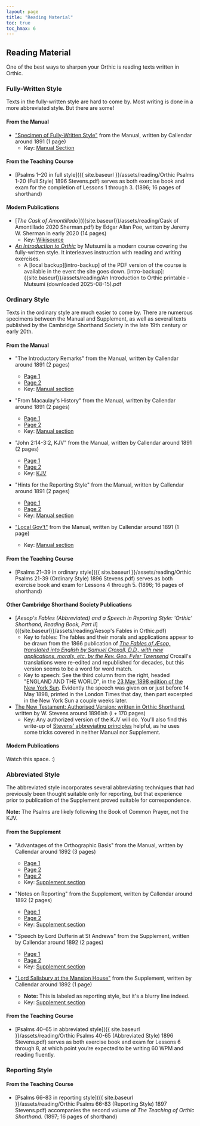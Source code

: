 ```yaml
---
layout: page
title: "Reading Material"
toc: true
toc_hmax: 6
---
```

## Reading Material
One of the best ways to sharpen your Orthic is reading texts written in Orthic.

### Fully-Written Style
Texts in the fully-written style are hard to come by.
Most writing is done in a more abbreviated style.
But there are some!

#### From the Manual
- ["Specimen of Fully-Written Style"]({{site.baseurl}}/assets/manual/FullyWrittenStyleSpecimen.png) from the Manual, written by Callendar around 1891 (1 page)
  - Key: [Manual Section]({{site.baseurl}}/manual#specimen-of-fully-written-style)

#### From the Teaching Course
- [Psalms 1–20 in full style]({{ site.baseurl }}/assets/reading/Orthic Psalms 1-20 (Full Style) 1896 Stevens.pdf) serves as both exercise book and exam for the completion of Lessons 1 through 3. (1896; 16 pages of shorthand)

#### Modern Publications
- [_The Cask of Amontillado_]({{site.baseurl}}/assets/reading/Cask of Amontillado 2020 Sherman.pdf) by Edgar Allan Poe, written by Jeremy W. Sherman in early 2020 (14 pages)
  - Key: [Wikisource](https://en.m.wikisource.org/w/index.php?oldid=6404396&title=The_Works_of_the_Late_Edgar_Allan_Poe/Volume_1/The_Cask_of_Amontillado)
- [_An Introduction to Orthic_](https://mutsumino.neocities.org/scripts/orthic) by Mutsumi is a modern course covering the fully-written style. It interleaves instruction with reading and writing exercises.
  - A [local backup][intro-backup] of the PDF version of the course is available in the event the site goes down.
[intro-backup]: {{site.baseurl}}/assets/reading/An Introduction to Orthic printable - Mutsumi (downloaded 2025-08-15).pdf

### Ordinary Style
Texts in the ordinary style are much easier to come by.
There are numerous specimens between the Manual and Supplement, as well as several texts published by the Cambridge Shorthand Society in the late 19th century or early 20th.

#### From the Manual
- "The Introductory Remarks" from the Manual, written by Callendar around 1891 (2 pages)
    - [Page 1]({{site.baseurl}}/assets/manual/OrdinaryStyleIntroPage1.png)
    - [Page 2]({{site.baseurl}}/assets/manual/OrdinaryStyleIntroPage2.png)
    - Key: [Manual section]({{site.baseurl}}/manual#introductory-remarks)

- "From Macaulay's History" from the Manual, written by Callendar around 1891 (2 pages)
    - [Page 1]({{site.baseurl}}/assets/manual/OrdinaryStyleMacaulayPage1.png)
    - [Page 2]({{site.baseurl}}/assets/manual/OrdinaryStyleMacaulayPage2.png)
    - Key: [Manual section]({{site.baseurl}}/manual#key-1)

- "John 2:14-3:2, KJV" from the Manual, written by Callendar around 1891 (2 pages)
    - [Page 1]({{site.baseurl}}/assets/manual/OrdinaryStyleStJohnPage1.png)
    - [Page 2]({{site.baseurl}}/assets/manual/OrdinaryStyleStJohnPage2.png)
    - Key: [KJV](https://holybible.com/jhn.2.14)

- "Hints for the Reporting Style" from the Manual, written by Callendar around 1891 (2 pages)
    - [Page 1]({{site.baseurl}}/assets/manual/ReportingHintsPage1.png)
    - [Page 2]({{site.baseurl}}/assets/manual/ReportingHintsPage2.png)
    - Key: [Manual section]({{site.baseurl}}/manual#key-to-hints)

- ["Local Gov't"]({{site.baseurl}}/assets/manual/ReportingSpecimen.png) from the Manual, written by Callendar around 1891 (1 page)
    - Key: [Manual section]({{site.baseurl}}/manual#key-8)

#### From the Teaching Course
- [Psalms 21–39 in ordinary style]({{ site.baseurl }}/assets/reading/Orthic Psalms 21-39 (Ordinary Style) 1896 Stevens.pdf) serves as both exercise book and exam for Lessons 4 through 5. (1896; 16 pages of shorthand)

#### Other Cambridge Shorthand Society Publications
- [_Aesop's Fables (Abbreviated) and a Speech in Reporting Style: 'Orthic' Shorthand, Reading Book, Part II_]({{site.baseurl}}/assets/reading/Aesop's Fables in Orthic.pdf)
    - Key to fables: The fables and their morals and applications appear to be drawn from the 1866 publication of [_The Fables of Æsop, translated into English by Samuel Croxall, D.D., with new applications, morals, etc. by the Rev. Geo. Fyler Townsend_](https://archive.org/details/fablesosaesoptr00towngoog/page/n28/mode/2up) Croxall's translations were re-edited and republished for decades, but this version seems to be a word for word match.
    - Key to speech: See the third column from the right, headed "ENGLAND AND THE WORLD", in the [23 May 1898 edition of the New York Sun](https://chroniclingamerica.loc.gov/lccn/sn83030272/1898-05-23/ed-1/seq-6/). Evidently the speech was given on or just before 14 May 1898, printed in the London Times that day, then part excerpted in the New York Sun a couple weeks later.
- [The New Testament: Authorised Version: written in Orthic Shorthand](https://cdm15457.contentdm.oclc.org/digital/collection/p15457coll1/id/195/rec/1), written by W. Stevens around 1896ish (i + 170 pages)
    - Key: Any authorized version of the KJV will do. You'll also find this write-up of [Stevens' abbreviating principles](https://redd.it/ag2pq0) helpful, as he uses some tricks covered in neither Manual nor Supplement.

#### Modern Publications
Watch this space. :)

### Abbreviated Style

The abbreviated style incorporates several abbreviating techniques that had previously been thought suitable only for reporting, but that experience prior to publication of the Supplement proved suitable for correspondence.

**Note:** The Psalms are likely following the Book of Common Prayer, not the KJV.

#### From the Supplement
- "Advantages of the Orthographic Basis" from the Manual, written by Callendar around 1892 (3 pages)
    - [Page 1]({{site.baseurl}}/assets/supplement/OrthographicBasisPage1.jpg)
    - [Page 2]({{site.baseurl}}/assets/supplement/OrthographicBasisPage2.jpg)
    - [Page 2]({{site.baseurl}}/assets/supplement/OrthographicBasisPage3.jpg)
    - Key: [Supplement section]({{site.baseurl}}/supplement#advantages-of-the-orthographic-basis)

- "Notes on Reporting" from the Supplement, written by Callendar around 1892 (2 pages)
    - [Page 1]({{site.baseurl}}/assets/supplement/ReportingNotesPage1.jpg)
    - [Page 2]({{site.baseurl}}/assets/supplement/ReportingNotesPage1.jpg)
    - Key: [Supplement section]({{site.baseurl}}/supplement#key)

- "Speech by Lord Dufferin at St Andrews" from the Supplement, written by Callendar around 1892 (2 pages)
    - [Page 1]({{site.baseurl}}/assets/supplement/SpeechPage1.jpg)
    - [Page 2]({{site.baseurl}}/assets/supplement/SpeechPage2.jpg)
    - Key: [Supplement section]({{site.baseurl}}/supplement#key-to-page-1)

- ["Lord Salisbury at the Mansion House"]({{site.baseurl}}/assets/supplement/VerbatimPage1.jpg) from the Supplement, written by Callendar around 1892 (1 page)
    - **Note:** This is labeled as reporting style, but it's a blurry line indeed.
    - Key: [Supplement section]({{site.baseurl}}/supplement#key-lord-salisbury-at-the-mansion-house)

#### From the Teaching Course
- [Psalms 40–65 in abbreviated style]({{ site.baseurl }}/assets/reading/Orthic Psalms 40-65 (Abbreviated Style) 1896 Stevens.pdf) serves as both exercise book and exam for Lessons 6 through 8, at which point you’re expected to be writing 60 WPM and reading fluently.


### Reporting Style

#### From the Teaching Course
- [Psalms 66–83 in reporting style]({{ site.baseurl }}/assets/reading/Orthic Psalms 66-83 (Reporting Style) 1897 Stevens.pdf) accompanies the second volume of _The Teaching of Orthic Shorthand._ (1897; 16 pages of shorthand)